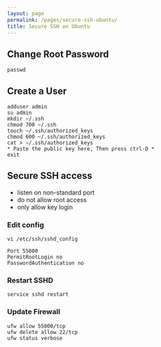 ```yaml
---
layout: page
permalink: /pages/secure-ssh-ubuntu/
title: Secure SSH on Ubuntu
---
```


## Change Root Password

```
passwd
```

## Create a User

```
adduser admin
su admin
mkdir ~/.ssh
chmod 700 ~/.ssh
touch ~/.ssh/authorized_keys
chmod 600 ~/.ssh/authorized_keys
cat > ~/.ssh/authorized_keys
* Paste the public key here, Then press ctrl-D *
exit
```

## Secure SSH access

* listen on non-standard port
* do not allow root access
* only allow key login

### Edit config

`vi /etc/ssh/sshd_config`

```
Port 55000
PermitRootLogin no
PasswordAuthentication no
```

### Restart SSHD

```
service sshd restart
```

### Update Firewall

```
ufw allow 55000/tcp
ufw delete allow 22/tcp
ufw status verbose
```
